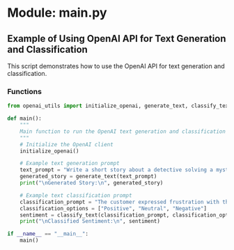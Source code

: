 # Module: main.py

## Example of Using OpenAI API for Text Generation and Classification

This script demonstrates how to use the OpenAI API for text generation and classification.

### Functions

```python
from openai_utils import initialize_openai, generate_text, classify_text

def main():
    """
    Main function to run the OpenAI text generation and classification examples.
    """
    # Initialize the OpenAI client
    initialize_openai()

    # Example text generation prompt
    text_prompt = "Write a short story about a detective solving a mystery."
    generated_story = generate_text(text_prompt)
    print("\nGenerated Story:\n", generated_story)

    # Example text classification prompt
    classification_prompt = "The customer expressed frustration with the product."
    classification_options = ["Positive", "Neutral", "Negative"]
    sentiment = classify_text(classification_prompt, classification_options)
    print("\nClassified Sentiment:\n", sentiment)

if __name__ == "__main__":
    main()

